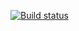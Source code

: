 
[![Build status](https://ci.appveyor.com/api/projects/status/q1ucyi2dhrqpvpk1?svg=true)](https://ci.appveyor.com/project/Anna200592/jar)

